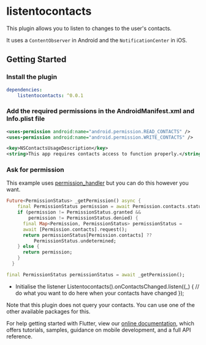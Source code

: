 # listentocontacts

This plugin allows you to listen to changes to the user's contacts.

It uses a `ContentObserver` in Android and the `NotificationCenter` in iOS.

## Getting Started

### Install the plugin

```yaml  
dependencies:  
    listentocontacts: ^0.0.1
``` 

### Add the required permissions in the AndroidManifest.xml and Info.plist file


```xml  
<uses-permission android:name="android.permission.READ_CONTACTS" />  
<uses-permission android:name="android.permission.WRITE_CONTACTS" />  
```  

```xml  
<key>NSContactsUsageDescription</key>  
<string>This app requires contacts access to function properly.</string>  
```  


### Ask for permission

This example uses [permission_handler](https://pub.dartlang.org/packages/permission_handler) but you can do this however you want.

```dart
Future<PermissionStatus> _getPermission() async {
    final PermissionStatus permission = await Permission.contacts.status;
    if (permission != PermissionStatus.granted &&
        permission != PermissionStatus.denied) {
      final Map<Permission, PermissionStatus> permissionStatus =
      await [Permission.contacts].request();
      return permissionStatus[Permission.contacts] ??
          PermissionStatus.undetermined;
    } else {
      return permission;
    }
  }

final PermissionStatus permissionStatus = await _getPermission();

```

- Initialise the listener
Listentocontacts().onContactsChanged.listen((_) {
      // do what you want to do here when your contacts have changed
    });

Note that this plugin does not query your contacts. You can use one of the other available packages for this.

For help getting started with Flutter, view our 
[online documentation](https://flutter.dev/docs), which offers tutorials, 
samples, guidance on mobile development, and a full API reference.
